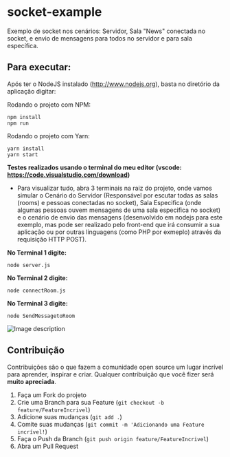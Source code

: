 # socket-example
Exemplo de socket nos cenários: Servidor, Sala "News" conectada no socket, e envio de mensagens para todos no servidor e para sala específica.

## Para executar:

Após ter o NodeJS instalado (http://www.nodejs.org), basta no diretório da aplicação digitar:

Rodando o projeto com NPM:

```
npm install
npm run
```
Rodando o projeto com Yarn:

```
yarn install
yarn start
```
**Testes realizados usando o terminal do meu editor (vscode: https://code.visualstudio.com/download)**

- Para visualizar tudo, abra 3 terminais na raiz do projeto, onde vamos simular o Cenário do Servidor (Responsável por escutar todas as salas (rooms) e pessoas conectadas no socket), Sala Especifica (onde algumas pessoas ouvem mensagens de uma sala especifica no socket) e o cenário de envio das mensagens (desenvolvido em nodejs para este exemplo, mas pode ser realizado pelo front-end que irá consumir a sua aplicação ou por outras linguagens (como PHP por exmeplo) através da requisição HTTP POST).

**No Terminal 1 digite:**

```
node server.js
```

**No Terminal 2 digite:**

```
node connectRoom.js
```

**No Terminal 3 digite:**

```
node SendMessagetoRoom
```

![Image description](https://user-images.githubusercontent.com/46344613/81499573-f7ebbb80-92a2-11ea-9e67-c4f3e1ce8978.png)

<!-- CONTRIBUTING -->

## Contribuição

Contribuições são o que fazem a comunidade open source um lugar incrível para aprender, inspirar e criar. Qualquer contribuição que você fizer será **muito apreciada**.

1. Faça um Fork do projeto
2. Crie uma Branch para sua Feature (`git checkout -b feature/FeatureIncrivel`)
3. Adicione suas mudanças (`git add .`)
4. Comite suas mudanças (`git commit -m 'Adicionando uma Feature incrível!`)
5. Faça o Push da Branch (`git push origin feature/FeatureIncrivel`)
6. Abra um Pull Request
